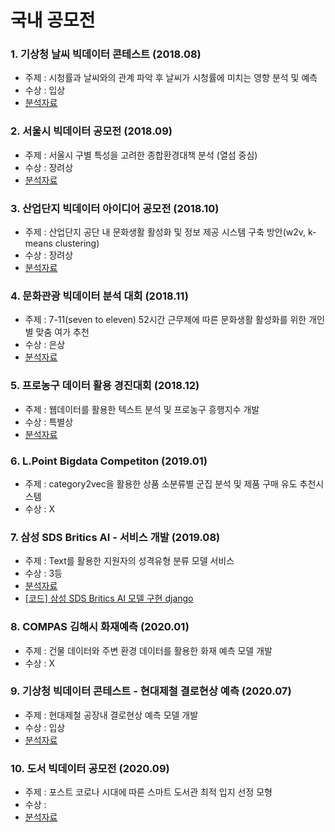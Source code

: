 # 국내 공모전

### 1. 기상청 날씨 빅데이터 콘테스트 (2018.08)
  - 주제 : 시청률과 날씨와의 관계 파악 후 날씨가 시청률에 미치는 영향 분석 및 예측
  - 수상 : 입상
  - [분석자료](https://github.com/minyong-shin/Domestic-competiton/blob/master/L.POINT%20BIGDATA%20COMPETITION(2019.01)/%EC%A0%9C%EC%B6%9C%EC%9E%90%EB%A3%8C.pdf)
  
### 2. 서울시 빅데이터 공모전 (2018.09)
  - 주제 : 서울시 구별 특성을 고려한 종합환경대책 분석 (열섬 중심)
  - 수상 : 장려상
  - [분석자료](https://github.com/minyong-shin/Domestic-competiton/blob/master/%EC%84%9C%EC%9A%B8%EC%8B%9C%20%EB%B9%85%EB%8D%B0%EC%9D%B4%ED%84%B0%20%EC%BA%A0%ED%8D%BC%EC%8A%A4%20%EA%B3%B5%EB%AA%A8%EC%A0%84(2018.08)/%5B2018%EC%84%9C%EC%9A%B8%EC%8B%9C%EB%B9%85%EC%BA%A0%EC%83%81%EC%8B%9C%EA%B3%B5%EB%AA%A8%EC%A0%84%5D_%5BMSG%5D_%EB%B6%84%EC%84%9D%EA%B2%B0%EA%B3%BC%EC%84%9C%20-%20%EB%B3%B8%EC%84%A0%20(1).pdf)
  
### 3. 산업단지 빅데이터 아이디어 공모전 (2018.10)
  - 주제 : 산업단지 공단 내 문화생활 활성화 및 정보 제공 시스템 구축 방안(w2v, k-means clustering)
  - 수상 : 장려상
  - [분석자료](https://github.com/minyong-shin/Domestic-competiton/blob/master/%EC%82%B0%EC%97%85%EB%8B%A8%EC%A7%80%20%EB%B9%85%EB%8D%B0%EC%9D%B4%ED%84%B0%20%EC%95%84%EC%9D%B4%EB%94%94%EC%96%B4%20%EA%B3%B5%EB%AA%A8%EC%A0%84(2018.10)/%EC%82%B0%EC%97%85%EA%B3%B5%EB%8B%A8%20pdf.pdf)
  
### 4. 문화관광 빅데이터 분석 대회 (2018.11)
  - 주제 : 7-11(seven to eleven) 52시간 근무제에 따른 문화생활 활성화를 위한 개인별 맞춤 여가 추천
  - 수상 : 은상
  - [분석자료](https://github.com/minyong-shin/Domestic-competiton/blob/master/%EB%AC%B8%ED%99%94%EA%B4%80%EA%B4%91%EB%B9%85%EB%8D%B0%EC%9D%B4%ED%84%B0%EB%B6%84%EC%84%9D%EB%8C%80%ED%9A%8C(2018.09)/1%EC%B0%A8%20%EB%B3%B4%EA%B3%A0%EC%84%9C_DATA58.pdf)
  
### 5. 프로농구 데이터 활용 경진대회 (2018.12)
  - 주제 : 웹데이터를 활용한 텍스트 분석 및 프로농구 흥행지수 개발
  - 수상 : 특별상
  - [분석자료](https://github.com/minyong-shin/Domestic-competiton/blob/master/%ED%94%84%EB%A1%9C%EB%86%8D%EA%B5%AC%EB%8D%B0%EC%9D%B4%ED%84%B0%ED%99%9C%EC%9A%A9%EB%B6%84%EC%84%9D%EA%B2%BD%EC%A7%84%EB%8C%80%ED%9A%8C(2018.12)/%EB%B0%9C%ED%91%9C%EC%9E%90%EB%A3%8C.pdf)
 
### 6. L.Point Bigdata Competiton (2019.01)
  - 주제 : category2vec을 활용한 상품 소분류별 군집 분석 및 제품 구매 유도 추천시스템
  - 수상 : X
  
### 7. 삼성 SDS Britics AI - 서비스 개발 (2019.08)
  - 주제 : Text를 활용한 지원자의 성격유형 분류 모델 서비스
  - 수상 : 3등
  - [분석자료](https://github.com/minyong-shin/Domestic-competiton/blob/master/%EC%82%BC%EC%84%B1%20SDS%20Britics%20AI/%ED%85%8D%EC%8A%A4%ED%8A%B8%20%EA%B8%B0%EB%B0%98%20%EC%84%B1%EA%B2%A9%20%EC%9C%A0%ED%98%95%20%EB%B6%84%EB%A5%98%20%EB%AA%A8%EB%8D%B8%20%EC%84%9C%EB%B9%84%EC%8A%A4%20%EA%B8%B0%ED%9A%8D%EC%84%9C.pdf)
  - [\[코드\] 삼성 SDS Britics AI 모델 구현 django](https://github.com/minyong-shin/SDS_project_deploy-heroku-/tree/master)
  
### 8. COMPAS 김해시 화재예측 (2020.01)
  - 주제 : 건물 데이터와 주변 환경 데이터를 활용한 화재 예측 모델 개발
  - 수상 : X
  
### 9. 기상청 빅데이터 콘테스트 - 현대제철 결로현상 예측 (2020.07)
  - 주제 : 현대제철 공장내 결로현상 예측 모델 개발
  - 수상 : 입상
  - [분석자료](https://github.com/minyong-shin/Domestic-competiton/blob/master/%EA%B8%B0%EC%83%81%EC%B2%AD%20%EB%B9%85%EB%8D%B0%EC%9D%B4%ED%84%B0%20%EC%BD%98%ED%85%8C%EC%8A%A4%ED%8A%B8%20-%20%ED%98%84%EB%8C%80%EC%A0%9C%EC%B2%A0/%EA%B8%B0%EC%83%81%EC%B2%AD%20-%20%ED%98%84%EB%8C%80%EC%A0%9C%EC%B2%A0%20%EA%B2%B0%EB%A1%9C%ED%98%84%EC%83%81%20%EC%98%88%EC%B8%A1.pdf)
  
### 10. 도서 빅데이터 공모전 (2020.09)
  - 주제 : 포스트 코로나 시대에 따른 스마트 도서관 최적 입지 선정 모형
  - 수상 : 
  - [분석자료](https://github.com/minyong-shin/Domestic-competiton/blob/master/%EB%8F%84%EC%84%9C%EB%B9%85%EB%8D%B0%EC%9D%B4%ED%84%B0/%EC%8B%A0%EA%B7%9C%EC%84%9C%EB%B9%84%EC%8A%A4%EC%95%84%EC%9D%B4%EB%94%94%EC%96%B4_%EC%8A%A4%EB%A7%88%ED%8A%B8%20%EB%8F%84%EC%84%9C%EA%B4%80%20%EC%9C%84%EC%B9%98%20%EC%84%A0%EC%A0%95.pdf)
